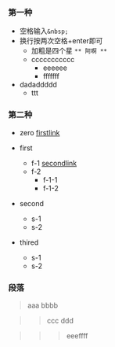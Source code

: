 
### 第一种
* 空格输入`&nbsp;`
* 换行按两次空格+enter即可 
  * 加粗是四个星 `** 阿啊 **`
  * ccccccccccc
    * eeeeee
    * fffffff
* dadaddddd
  * ttt    

### 第二种
- zero  [firstlink](http://www.baidu.com)
- first
  - f-1  [secondlink](https://cn.bing.com)
  - f-2
    - f-1-1
    - f-1-2

- second
  - s-1 
  - s-2   
- thired
  - s-1 
  - s-2  

### 段落
> aaa
bbbb 

>>ccc   ddd

>>> eeeffff



